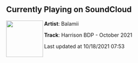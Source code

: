 ## Currently Playing on SoundCloud

[<img align="left" width="100" src="https://i1.sndcdn.com/artworks-sAaCMB3hV3iJoXz9-yBiiIg-t500x500.jpg">](https://soundcloud.com/balamii/harrison-bdp-october-2021)

**Artist**: Balamii 

**Track**: Harrison BDP - October 2021

Last updated at 10/18/2021 07:53
